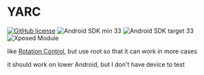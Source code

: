 # YARC

[![GitHub license](https://img.shields.io/github/license/duzhaokun123/YARC?style=flat-square)](https://github.com/duzhaokun123/YARC/blob/main/LICENSE)
![Android SDK min 33](https://img.shields.io/badge/Android%20SDK-%3E%3D%2033-brightgreen?style=flat-square&logo=android)
![Android SDK target 33](https://img.shields.io/badge/Android%20SDK-target%2033-brightgreen?style=flat-square&logo=android)
![Xposed Module](https://img.shields.io/badge/Xposed-Module-blue?style=flat-square)

like [Rotation Control](https://play.google.com/store/apps/details?id=org.crape.rotationcontrol), but use root so that it can work in more cases

it should work on lower Android, but I don't have device to test